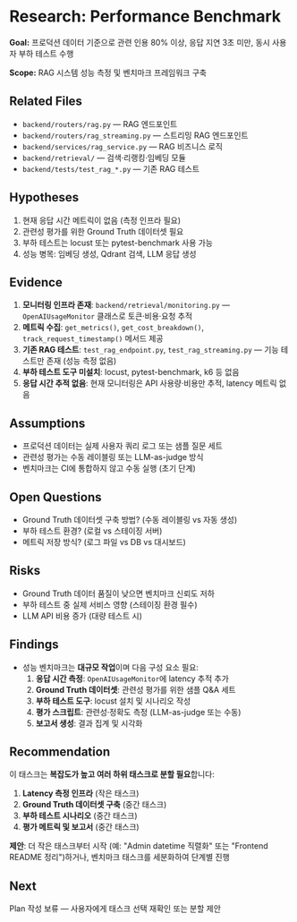# Research: Performance Benchmark

**Goal:** 프로덕션 데이터 기준으로 관련 인용 80% 이상, 응답 지연 3초 미만, 동시 사용자 부하 테스트 수행

**Scope:** RAG 시스템 성능 측정 및 벤치마크 프레임워크 구축

## Related Files
- `backend/routers/rag.py` — RAG 엔드포인트
- `backend/routers/rag_streaming.py` — 스트리밍 RAG 엔드포인트
- `backend/services/rag_service.py` — RAG 비즈니스 로직
- `backend/retrieval/` — 검색·리랭킹·임베딩 모듈
- `backend/tests/test_rag_*.py` — 기존 RAG 테스트

## Hypotheses
1. 현재 응답 시간 메트릭이 없음 (측정 인프라 필요)
2. 관련성 평가를 위한 Ground Truth 데이터셋 필요
3. 부하 테스트는 locust 또는 pytest-benchmark 사용 가능
4. 성능 병목: 임베딩 생성, Qdrant 검색, LLM 응답 생성

## Evidence
1. **모니터링 인프라 존재**: `backend/retrieval/monitoring.py` — `OpenAIUsageMonitor` 클래스로 토큰·비용·요청 추적
2. **메트릭 수집**: `get_metrics()`, `get_cost_breakdown()`, `track_request_timestamp()` 메서드 제공
3. **기존 RAG 테스트**: `test_rag_endpoint.py`, `test_rag_streaming.py` — 기능 테스트만 존재 (성능 측정 없음)
4. **부하 테스트 도구 미설치**: locust, pytest-benchmark, k6 등 없음
5. **응답 시간 추적 없음**: 현재 모니터링은 API 사용량·비용만 추적, latency 메트릭 없음

## Assumptions
- 프로덕션 데이터는 실제 사용자 쿼리 로그 또는 샘플 질문 세트
- 관련성 평가는 수동 레이블링 또는 LLM-as-judge 방식
- 벤치마크는 CI에 통합하지 않고 수동 실행 (초기 단계)

## Open Questions
- Ground Truth 데이터셋 구축 방법? (수동 레이블링 vs 자동 생성)
- 부하 테스트 환경? (로컬 vs 스테이징 서버)
- 메트릭 저장 방식? (로그 파일 vs DB vs 대시보드)

## Risks
- Ground Truth 데이터 품질이 낮으면 벤치마크 신뢰도 저하
- 부하 테스트 중 실제 서비스 영향 (스테이징 환경 필수)
- LLM API 비용 증가 (대량 테스트 시)

## Findings
- 성능 벤치마크는 **대규모 작업**이며 다음 구성 요소 필요:
  1. **응답 시간 측정**: `OpenAIUsageMonitor`에 latency 추적 추가
  2. **Ground Truth 데이터셋**: 관련성 평가를 위한 샘플 Q&A 세트
  3. **부하 테스트 도구**: locust 설치 및 시나리오 작성
  4. **평가 스크립트**: 관련성·정확도 측정 (LLM-as-judge 또는 수동)
  5. **보고서 생성**: 결과 집계 및 시각화

## Recommendation
이 태스크는 **복잡도가 높고 여러 하위 태스크로 분할 필요**합니다:
1. **Latency 측정 인프라** (작은 태스크)
2. **Ground Truth 데이터셋 구축** (중간 태스크)
3. **부하 테스트 시나리오** (중간 태스크)
4. **평가 메트릭 및 보고서** (중간 태스크)

**제안**: 더 작은 태스크부터 시작 (예: "Admin datetime 직렬화" 또는 "Frontend README 정리")하거나, 벤치마크 태스크를 세분화하여 단계별 진행

## Next
Plan 작성 보류 — 사용자에게 태스크 선택 재확인 또는 분할 제안
